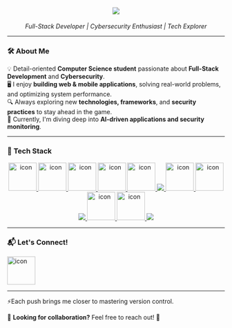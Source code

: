 <h1 align="center">
  <img src="https://readme-typing-svg.herokuapp.com?font=Fira+Code&size=30&duration=3000&pause=500&color=F7F7F7&center=true&vCenter=true&width=450&height=60&lines=Hey+there!+👋;I'm+Ankit+K+Singh" />
</h1>
<p align="center">
  <i>Full-Stack Developer | Cybersecurity Enthusiast | Tech Explorer</i>  
</p>

---

### 🛠 **About Me**
💡 Detail-oriented **Computer Science student** passionate about **Full-Stack Development** and **Cybersecurity**.  
🖥️ I enjoy **building web & mobile applications**, solving real-world problems, and optimizing system performance.  
🔍 Always exploring new **technologies, frameworks**, and **security practices** to stay ahead in the game.  
📌 Currently, I'm diving deep into **AI-driven applications and security monitoring**.  

---

### 🚀 **Tech Stack**
<p align="center">
  <a href="https://skillicons.dev">
<img src="https://techstack-generator.vercel.app/java-icon.svg" alt="icon" width="65" height="65" />
<img src="https://techstack-generator.vercel.app/cpp-icon.svg" alt="icon" width="65" height="65" />
<img src="https://techstack-generator.vercel.app/python-icon.svg" alt="icon" width="65" height="65" />
<img src="https://techstack-generator.vercel.app/js-icon.svg" alt="icon" width="65" height="65" />
<img src="https://techstack-generator.vercel.app/react-icon.svg" alt="icon" width="65" height="65" />

<img src="https://skillicons.dev/icons?i=nodejs,express,androidstudio,flutter,dart,git,bash,kubernetes"/>

<img src="https://techstack-generator.vercel.app/docker-icon.svg" alt="icon" width="65" height="65" />
<img src="https://techstack-generator.vercel.app/aws-icon.svg" alt="icon" width="65" height="65" />

 <img src="https://skillicons.dev/icons?i=vercel,html,css,tailwind,bootstrap"/>

<img src="https://techstack-generator.vercel.app/restapi-icon.svg" alt="icon" width="65" height="65" />
<img src="https://techstack-generator.vercel.app/mysql-icon.svg" alt="icon" width="65" height="65" />

<img src="https://skillicons.dev/icons?i=mongodb,firebase,kali,notion" />
  </a>
</p>

---

### 📬 **Let's Connect!**
<p align="left">
  <a href="https://www.linkedin.com/in/ankit748/">
    <img src="https://user-images.githubusercontent.com/74038190/235294012-0a55e343-37ad-4b0f-924f-c8431d9d2483.gif" alt="icon" width="65" height="65"/>
  </a>
</p>

---

⚡Each push brings me closer to mastering version control. 

🔭 **Looking for collaboration?** Feel free to reach out! 🤝  
